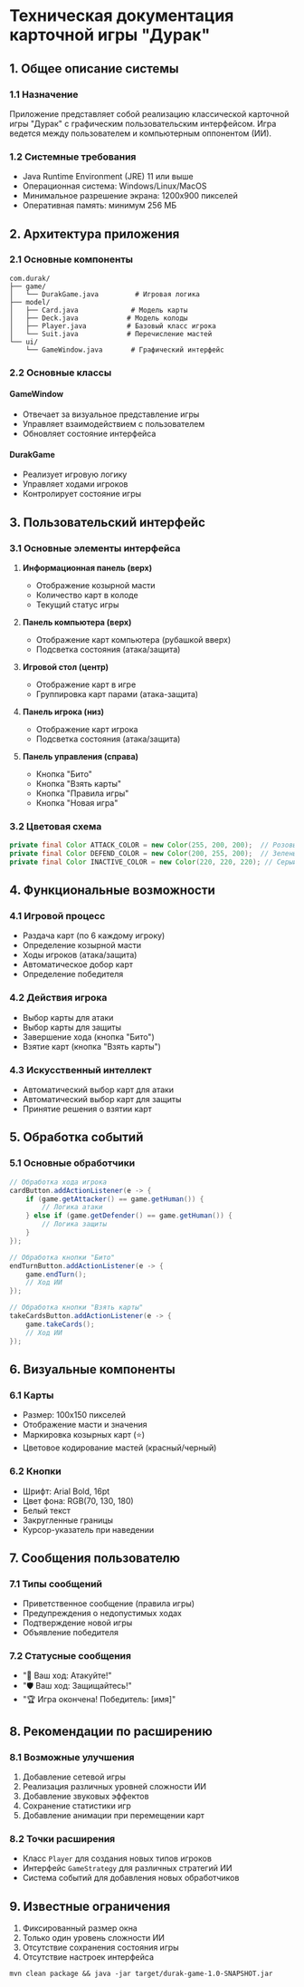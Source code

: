 # Техническая документация карточной игры "Дурак"

## 1. Общее описание системы

### 1.1 Назначение
Приложение представляет собой реализацию классической карточной игры "Дурак" с графическим пользовательским интерфейсом. Игра ведется между пользователем и компьютерным оппонентом (ИИ).

### 1.2 Системные требования
- Java Runtime Environment (JRE) 11 или выше
- Операционная система: Windows/Linux/MacOS
- Минимальное разрешение экрана: 1200x900 пикселей
- Оперативная память: минимум 256 МБ

## 2. Архитектура приложения

### 2.1 Основные компоненты
```
com.durak/
├── game/
│   └── DurakGame.java         # Игровая логика
├── model/
│   ├── Card.java             # Модель карты
│   ├── Deck.java            # Модель колоды
│   ├── Player.java          # Базовый класс игрока
│   └── Suit.java            # Перечисление мастей
└── ui/
    └── GameWindow.java       # Графический интерфейс
```

### 2.2 Основные классы

#### GameWindow
- Отвечает за визуальное представление игры
- Управляет взаимодействием с пользователем
- Обновляет состояние интерфейса

#### DurakGame
- Реализует игровую логику
- Управляет ходами игроков
- Контролирует состояние игры

## 3. Пользовательский интерфейс

### 3.1 Основные элементы интерфейса
1. **Информационная панель (верх)**
   - Отображение козырной масти
   - Количество карт в колоде
   - Текущий статус игры

2. **Панель компьютера (верх)**
   - Отображение карт компьютера (рубашкой вверх)
   - Подсветка состояния (атака/защита)

3. **Игровой стол (центр)**
   - Отображение карт в игре
   - Группировка карт парами (атака-защита)

4. **Панель игрока (низ)**
   - Отображение карт игрока
   - Подсветка состояния (атака/защита)

5. **Панель управления (справа)**
   - Кнопка "Бито"
   - Кнопка "Взять карты"
   - Кнопка "Правила игры"
   - Кнопка "Новая игра"

### 3.2 Цветовая схема
```java
private final Color ATTACK_COLOR = new Color(255, 200, 200);  // Розовый
private final Color DEFEND_COLOR = new Color(200, 255, 200);  // Зеленый
private final Color INACTIVE_COLOR = new Color(220, 220, 220); // Серый
```

## 4. Функциональные возможности

### 4.1 Игровой процесс
- Раздача карт (по 6 каждому игроку)
- Определение козырной масти
- Ходы игроков (атака/защита)
- Автоматическое добор карт
- Определение победителя

### 4.2 Действия игрока
- Выбор карты для атаки
- Выбор карты для защиты
- Завершение хода (кнопка "Бито")
- Взятие карт (кнопка "Взять карты")

### 4.3 Искусственный интеллект
- Автоматический выбор карт для атаки
- Автоматический выбор карт для защиты
- Принятие решения о взятии карт

## 5. Обработка событий

### 5.1 Основные обработчики
```java
// Обработка хода игрока
cardButton.addActionListener(e -> {
    if (game.getAttacker() == game.getHuman()) {
        // Логика атаки
    } else if (game.getDefender() == game.getHuman()) {
        // Логика защиты
    }
});

// Обработка кнопки "Бито"
endTurnButton.addActionListener(e -> {
    game.endTurn();
    // Ход ИИ
});

// Обработка кнопки "Взять карты"
takeCardsButton.addActionListener(e -> {
    game.takeCards();
    // Ход ИИ
});
```

## 6. Визуальные компоненты

### 6.1 Карты
- Размер: 100x150 пикселей
- Отображение масти и значения
- Маркировка козырных карт (⭐)
- Цветовое кодирование мастей (красный/черный)

### 6.2 Кнопки
- Шрифт: Arial Bold, 16pt
- Цвет фона: RGB(70, 130, 180)
- Белый текст
- Закругленные границы
- Курсор-указатель при наведении

## 7. Сообщения пользователю

### 7.1 Типы сообщений
- Приветственное сообщение (правила игры)
- Предупреждения о недопустимых ходах
- Подтверждение новой игры
- Объявление победителя

### 7.2 Статусные сообщения
- "🎯 Ваш ход: Атакуйте!"
- "🛡️ Ваш ход: Защищайтесь!"
- "🏆 Игра окончена! Победитель: [имя]"

## 8. Рекомендации по расширению

### 8.1 Возможные улучшения
1. Добавление сетевой игры
2. Реализация различных уровней сложности ИИ
3. Добавление звуковых эффектов
4. Сохранение статистики игр
5. Добавление анимации при перемещении карт

### 8.2 Точки расширения
- Класс `Player` для создания новых типов игроков
- Интерфейс `GameStrategy` для различных стратегий ИИ
- Система событий для добавления новых обработчиков

## 9. Известные ограничения
1. Фиксированный размер окна
2. Только один уровень сложности ИИ
3. Отсутствие сохранения состояния игры
4. Отсутствие настроек интерфейса 


```
mvn clean package && java -jar target/durak-game-1.0-SNAPSHOT.jar
```